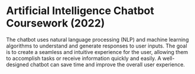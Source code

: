 # Artificial Intelligence Chatbot Coursework (2022)

The chatbot uses natural language processing (NLP) and machine learning algorithms to understand and generate responses to user inputs. The goal is to create a seamless and intuitive experience for the user, allowing them to accomplish tasks or receive information quickly and easily. A well-designed chatbot can save time and improve the overall user experience.
